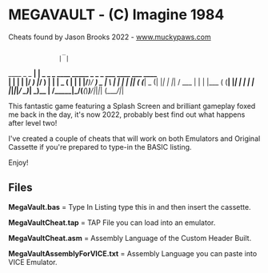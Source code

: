 # MEGAVAULT - (C) Imagine 1984

Cheats found by Jason Brooks 2022 - www.muckypaws.com

                   _                                                  
                  | |                                                  
 ____  _   _  ____| |  _ _   _ ____  _____ _ _ _  ___  ____ ___  ____  
|    \| | | |/ ___) |_/ ) | | |  _ \(____ | | | |/___)/ ___) _ \|    \ 
| | | | |_| ( (___|  _ (| |_| | |_| / ___ | | | |___ ( (__| |_| | | | |
|_|_|_|____/ \____)_| \_)\__  |  __/\_____|\___/(___(_)____)___/|_|_|_|
                        (____/|_|                                      
     

This fantastic game featuring a Splash Screen and brilliant gameplay foxed me back in the day, it's now 2022, probably best find out what happens after level two!

I've created a couple of cheats that will work on both Emulators and Original Cassette if you're prepared to type-in the BASIC listing.

Enjoy!


## Files

**MegaVault.bas** 					= Type In Listing type this in and then insert the cassette.

**MegaVaultCheat.tap**				= TAP File you can load into an emulator.

**MegaVaultCheat.asm**				= Assembly Language of the Custom Header Built.

**MegaVaultAssemblyForVICE.txt** 	= Assembly Language you can paste into VICE Emulator.